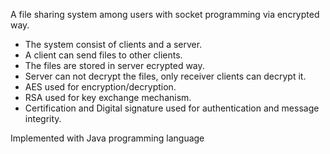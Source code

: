 A file sharing system among users with socket programming via encrypted way.

  - The system consist of clients and a server.
  - A client can send files to other clients.
  - The files are stored in server ecrypted way.
  - Server can not decrypt the files, only receiver clients can decrypt it.
  - AES used for encryption/decryption.
  - RSA used for key exchange mechanism.
  - Certification and Digital signature used for authentication and message integrity.
  
Implemented with Java programming language
